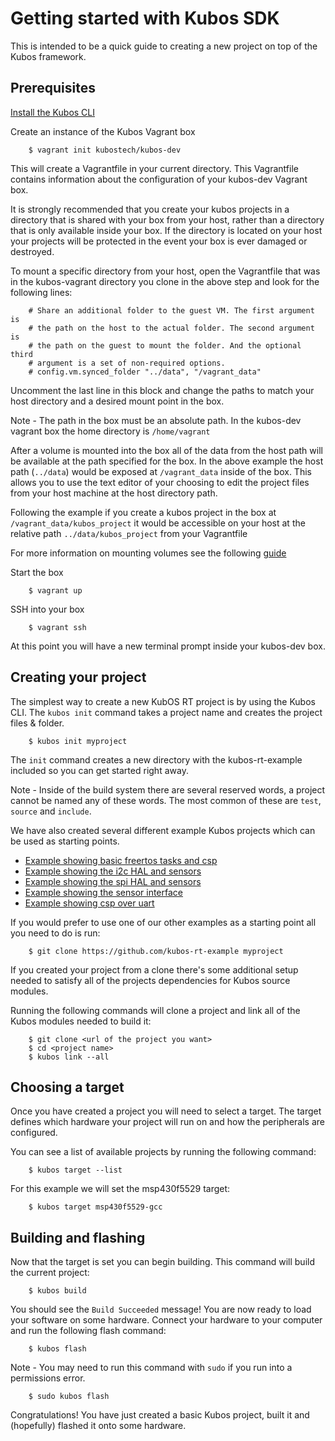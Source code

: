 # Getting started with Kubos SDK

This is intended to be a quick guide to creating a new project on top of the Kubos framework.

## Prerequisites

[Install the Kubos CLI](docs/cli-installing.md)

Create an instance of the Kubos Vagrant box

        $ vagrant init kubostech/kubos-dev

This will create a Vagrantfile in your current directory. This Vagrantfile contains information about the configuration of your kubos-dev Vagrant box.

It is strongly recommended that you create your kubos projects in a directory that is shared with your box from your host, rather than a directory that is only available inside your box. If the
directory is located on your host your projects will be protected in the event your box is ever damaged or destroyed.

To mount a specific directory from your host, open the Vagrantfile that was in the kubos-vagrant directory you clone in the above step and look for the following lines:

        # Share an additional folder to the guest VM. The first argument is
        # the path on the host to the actual folder. The second argument is
        # the path on the guest to mount the folder. And the optional third
        # argument is a set of non-required options.
        # config.vm.synced_folder "../data", "/vagrant_data"

Uncomment the last line in this block and change the paths to match your host directory and a desired mount point in the box.

Note - The path in the box must be an absolute path. In the kubos-dev vagrant box the home directory is `/home/vagrant`

After a volume is mounted into the box all of the data from the host path will be available at the path specified for the box. In the above example the host path (`../data`) would be exposed at `/vagrant_data` inside of the box.
This allows you to use the text editor of your choosing to edit the project files from your host machine at the host directory path.

Following the example if you create a kubos project in the box at `/vagrant_data/kubos_project` it would be accessible on your host at the relative path `../data/kubos_project` from your Vagrantfile

For more information on mounting volumes see the following [guide](https://www.vagrantup.com/docs/synced-folders/basic_usage.html)

Start the box

        $ vagrant up

SSH into your box

        $ vagrant ssh

At this point you will have a new terminal prompt inside your kubos-dev box.

## Creating your project

The simplest way to create a new KubOS RT project is by using the Kubos CLI. The `kubos init` command takes a project name and creates the project files & folder.

        $ kubos init myproject

The `init` command creates a new directory with the kubos-rt-example included so you can get started right away.

Note - Inside of the build system there are several reserved words, a project cannot be named any of these words. The most common of these are `test`, `source` and `include`.

We have also created several different example Kubos projects which can be used as starting points.

 - [Example showing basic freertos tasks and csp](https://github.com/kubostech/kubos-rt-example)
 - [Example showing the i2c HAL and sensors](https://github.com/kubostech/kubos-i2c-example)
 - [Example showing the spi HAL and sensors](https://github.com/kubostech/kubos-spi-example)
 - [Example showing the sensor interface](https://github.com/kubostech/kubos-sensor-example)
 - [Example showing csp over uart](https://github.com/kubostech/kubos-csp-example)

If you would prefer to use one of our other examples as a starting point all you need to do is run:

        $ git clone https://github.com/kubos-rt-example myproject

If you created your project from a clone there's some additional setup needed to satisfy all of the projects dependencies for Kubos source modules.

Running the following commands will clone a project and link all of the Kubos modules needed to build it:

        $ git clone <url of the project you want>
        $ cd <project name>
        $ kubos link --all

## Choosing a target

Once you have created a project you will need to select a target. The target defines which hardware your project will run on and how the peripherals are configured.

You can see a list of available projects by running the following command:

        $ kubos target --list

For this example we will set the msp430f5529 target:

        $ kubos target msp430f5529-gcc

## Building and flashing

Now that the target is set you can begin building. This command will build the current project:

        $ kubos build

You should see the `Build Succeeded` message! You are now ready to load your software on some hardware. Connect your hardware to your computer and run the following flash command:

        $ kubos flash

Note - You may need to run this command with `sudo` if you run into a permissions error.

        $ sudo kubos flash

Congratulations! You have just created a basic Kubos project, built it and (hopefully) flashed it onto some hardware.
